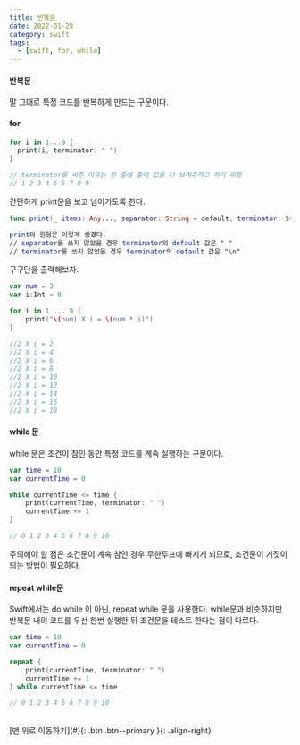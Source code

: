 ```yaml
---
title: 반복문
date: 2022-01-28
category: swift
tags:
  - [swift, for, while]
---
```



#### 반복문
말 그대로 특정 코드를 반복하게 만드는 구문이다.


#### for 
``` swift
for i in 1...9 {
  print(i, terminator: " ")
}

// terminator를 써준 이유는 한 줄에 출력 값을 다 보여주려고 하기 위함
// 1 2 3 4 5 6 7 8 9
```

간단하게 print문을 보고 넘어가도록 한다.

``` swift
func print(_ items: Any..., separator: String = default, terminator: String = default)

print의 원형은 이렇게 생겼다.
// separator를 쓰지 않았을 경우 terminator의 default 값은 " "
// terminator를 쓰지 않았을 경우 terminator의 default 값은 "\n"
```

구구단을 출력해보자.

``` swift
var num = 2
var i:Int = 0

for i in 1 ... 9 {
    print("\(num) X i = \(num * i)")
}

//2 X i = 2
//2 X i = 4
//2 X i = 6
//2 X i = 8
//2 X i = 10
//2 X i = 12
//2 X i = 14
//2 X i = 16
//2 X i = 18
```

#### while 문

while 문은 조건이 참인 동안 특정 코드를 계속 실행하는 구문이다.

```swift
var time = 10
var currentTime = 0

while currentTime <= time {
    print(currentTime, terminator: " ")
    currentTime += 1
}

// 0 1 2 3 4 5 6 7 8 9 10 
```

주의해야 할 점은 조건문이 계속 참인 경우 무한루프에 빠지게 되므로, 조건문이 거짓이 되는 방법이 필요하다.


#### repeat while문

Swift에서는 do while 이 아닌, repeat while 문을 사용한다.
while문과 비슷하지만 반복문 내의 코드를 우선 한번 실행한 뒤 조건문을 테스트 한다는 점이 다르다.

```swift
var time = 10
var currentTime = 0

repeat {
	print(currentTime, terminator: " ")
	currentTime += 1
} while currentTime <= time

// 0 1 2 3 4 5 6 7 8 9 10 
```

<br>
[맨 위로 이동하기](#){: .btn .btn--primary }{: .align-right}
<br>